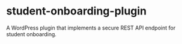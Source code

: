 # student-onboarding-plugin
A WordPress plugin that implements a secure REST API endpoint for student onboarding. 

